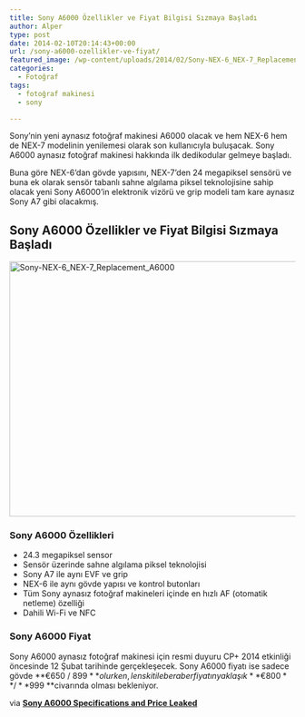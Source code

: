 ```yaml
---
title: Sony A6000 Özellikler ve Fiyat Bilgisi Sızmaya Başladı
author: Alper
type: post
date: 2014-02-10T20:14:43+00:00
url: /sony-a6000-ozellikler-ve-fiyat/
featured_image: /wp-content/uploads/2014/02/Sony-NEX-6_NEX-7_Replacement_A6000-100x100.jpg
categories:
  - Fotoğraf
tags:
  - fotoğraf makinesi
  - sony

---
```

Sony&#8217;nin yeni aynasız fotoğraf makinesi A6000 olacak ve hem NEX-6 hem de NEX-7 modelinin yenilemesi olarak son kullanıcıyla buluşacak. Sony A6000 aynasız fotoğraf makinesi hakkında ilk dedikodular gelmeye başladı.

Buna göre NEX-6&#8217;dan gövde yapısını, NEX-7&#8217;den 24 megapiksel sensörü ve buna ek olarak sensör tabanlı sahne algılama piksel teknolojisine sahip olacak yeni Sony A6000&#8217;in elektronik vizörü ve grip modeli tam kare aynasız Sony A7 gibi olacakmış.

## Sony A6000 Özellikler ve Fiyat Bilgisi Sızmaya Başladı

<img class="alignnone  wp-image-15597" alt="Sony-NEX-6_NEX-7_Replacement_A6000" src="https://www.murekkep.org/wp-content/uploads/2014/02/Sony-NEX-6_NEX-7_Replacement_A6000.jpg" width="600" height="450" srcset="https://www.murekkep.org/wp-content/uploads/2014/02/Sony-NEX-6_NEX-7_Replacement_A6000.jpg 950w, https://www.murekkep.org/wp-content/uploads/2014/02/Sony-NEX-6_NEX-7_Replacement_A6000-400x300.jpg 400w, https://www.murekkep.org/wp-content/uploads/2014/02/Sony-NEX-6_NEX-7_Replacement_A6000-50x37.jpg 50w, https://www.murekkep.org/wp-content/uploads/2014/02/Sony-NEX-6_NEX-7_Replacement_A6000-125x93.jpg 125w, https://www.murekkep.org/wp-content/uploads/2014/02/Sony-NEX-6_NEX-7_Replacement_A6000-266x200.jpg 266w" sizes="(max-width: 600px) 100vw, 600px" /> 

### Sony A6000 Özellikleri

  * 24.3 megapiksel sensor
  * Sensör üzerinde sahne algılama piksel teknolojisi
  * Sony A7 ile aynı EVF ve grip
  * NEX-6 ile aynı gövde yapısı ve kontrol butonları
  * Tüm Sony aynasız fotoğraf makineleri içinde en hızlı AF (otomatik netleme) özelliği
  * Dahili Wi-Fi ve NFC

### Sony A6000 Fiyat

Sony A6000 aynasız fotoğraf makinesi için resmi duyuru CP+ 2014 etkinliği öncesinde 12 Şubat tarihinde gerçekleşecek. Sony A6000 fiyatı ise sadece gövde **€650 / $899** olurken,  lens kit ile beraber fiyatın yaklaşık **€800** / **$999 **civarında olması bekleniyor.

via **<a title="Sony A6000 Specifications and Price Leaked" href="http://www.dailycameranews.com/2014/02/sony-a6000-specifications-price/" rel="external dofollow">Sony A6000 Specifications and Price Leaked</a>**